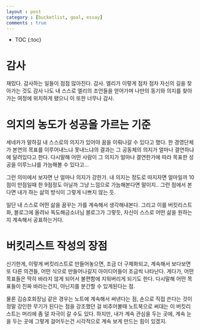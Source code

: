 ```yaml
---
layout : post
category : [bucketlist, goal, essay]
comments : true
---
```


* TOC
{:toc}

# 감사

재밌다.
감사하는 일들이 점점 많아진다.
감사.
엘리가 이렇게 점차 점차 자신의 길을 찾아가는 것도 감사
나도 내 스스로 엘리의 조언들을 얻어가며 나만의 동기와 의지를 찾아가는 여정에 위치하게 됐으니
이 또한 너무나 감사.

# 의지의 농도가 성공을 가르는 기준

세네카가 말하길 내 스스로의 의지가 있어야
꿈을 이뤄나갈 수 있다고 했다.
한 경영단체가 본연의 목표를 이루어내느냐 못내느냐의 결과는
그 공동체의 의지가 얼마나 결연하냐에 달려있다고 한다.
다시말해 어떤 사람이 그 의지가 얼마나 결연한가에 따라 목표한 성공을 이루느냐를 가늠해볼 수 있다고...

그런 의미에서 보자면 난 얼마나 의지가 강한가.
내 의지는 정도로 따지자면 얼마일까
10점이 만점일때 한 9점정도 아닐까
그냥 느낌으로 가늠해본다면 말이지..
그런 점에서 본다면 내가 하는 삶의 방식이 그렇게 나쁘지 않는 듯.

일단 내 스스로 어떤 삶을 꿈꾸는 가를 계속해서 생각해내본다.
그리고 이를 버킷리스트화, 블로그에 올려놔 독도해금소녀님 블로그가 그렇듯,
자신이 스스로 어떤 삶을 원하는지 계속해서 공표하는거다.

# 버킷리스트 작성의 장점

신기한게, 이렇게 버킷리스트로 만들어놓으면, 조금 더 구체화되고, 계속해서 보다보면
또 다른 의견들, 어떤 식으로 만들어나갈지 아이디어들이 조금씩 나타난다.
게다가, 어떤 목표들은 딱히 바라지 않게 되어서 불편함에 지워버리게 되기도 한다.
다시말해 어떤 목표들이 진짜 바라는건지, 아닌지를 분간할 수 있게된다는 점.

물론 김승호회장님 같은 경우는 노트에 계속해서 써낸다는 점, 손으로 직접 쓴다는 것이 정말 강인한 무기가 된다는 점을 강조했던 걸 비추어볼때
노트북으로 써대는 이 버킷리스트는 머리에 좀 덜 자극이 갈 수도 있다.
하지만, 내가 계속 관심을 두는 곳에, 계속 눈을 두는 곳에 그렇게 걸어두는건
시각적으로 계속 보게 만드는 힘이 있겠지.


